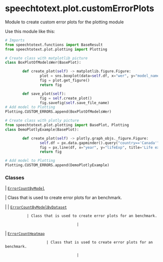 # speechtotext.plot.customErrorPlots

Module to create custom error plots for the plotting module

Use this module like this:

```python
# Imports
from speechtotext.functions import BaseResult
from speechtotext.plot.plotting import Plotting

# Create class with matplotlib picture
class BoxPlotOfModelsWer(BasePlot):

        def create_plot(self) -> matplotlib.figure.Figure:
                plot = sns.boxplot(data=self.df, x="wer", y="model_name")
                fig = plot.get_figure()
                return fig

        def save_plot(self):
                fig = self.create_plot()
                fig.savefig(self.save_file_name)
# Add model to Plotting
Plotting.CUSTOM_ERRORS.append(BoxPlotOfModelsWer)

# Create class with plotly picture
from speechtotext.plot.plotting import BasePlot, Plotting
class DemoPlotlyExample(BasePlot):

        def create_plot(self) -> plotly.graph_objs._figure.Figure:
                self.df = px.data.gapminder().query("country=='Canada'")
                fig = px.line(df, x="year", y="lifeExp", title='Life expectancy in Canada')
                return fig

# Add model to Plotting
Plotting.CUSTOM_ERRORS.append(DemoPlotlyExample)
```

### Classes

| [`ErrorCountByModel`](speechtotext.plot.customErrorPlots.ErrorCountByModel.md#speechtotext.plot.customErrorPlots.ErrorCountByModel)

 | Class that is used to create error plots for an benchmark.

 |
| [`ErrorCountByModelByDataset`](speechtotext.plot.customErrorPlots.ErrorCountByModelByDataset.md#speechtotext.plot.customErrorPlots.ErrorCountByModelByDataset)

              | Class that is used to create error plots for an benchmark.

                                     |
| [`ErrorCountHeatmap`](speechtotext.plot.customErrorPlots.ErrorCountHeatmap.md#speechtotext.plot.customErrorPlots.ErrorCountHeatmap)

                       | Class that is used to create error plots for an benchmark.

                                     |
